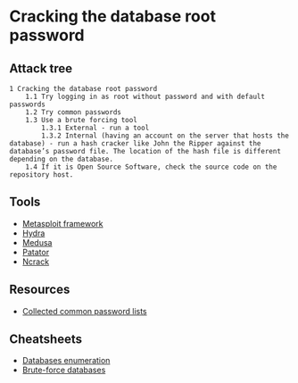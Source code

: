 # Cracking the database root password

## Attack tree

```text
1 Cracking the database root password
    1.1 Try logging in as root without password and with default passwords
    1.2 Try common passwords
    1.3 Use a brute forcing tool
        1.3.1 External - run a tool
        1.3.2 Internal (having an account on the server that hosts the database) - run a hash cracker like John the Ripper against the database’s password file. The location of the hash file is different depending on the database.
    1.4 If it is Open Source Software, check the source code on the repository host.
```

## Tools

* [Metasploit framework](https://www.kali.org/tools/metasploit-framework/)
* [Hydra](https://www.kali.org/tools/hydra/)
* [Medusa](https://www.kali.org/tools/medusa/)
* [Patator](https://www.kali.org/tools/patator/)
* [Ncrack](https://www.kali.org/tools/ncrack/)

## Resources

* [Collected common password lists](https://github.com/danielmiessler/SecLists/tree/master/Passwords)

## Cheatsheets

* [Databases enumeration](cheatsheets:docs/enumeration/databases)
* [Brute-force databases](cheatsheets:docs/databases/brute-force)